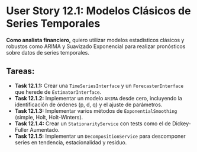 
# User Story 12.1: Modelos Clásicos de Series Temporales

**Como analista financiero,** quiero utilizar modelos estadísticos clásicos y robustos como ARIMA y Suavizado Exponencial para realizar pronósticos sobre datos de series temporales.

## Tareas:

- **Task 12.1.1:** Crear una `TimeSeriesInterface` y un `ForecasterInterface` que herede de `EstimatorInterface`.
- **Task 12.1.2:** Implementar un modelo `ARIMA` desde cero, incluyendo la identificación de órdenes (p, d, q) y el ajuste de parámetros.
- **Task 12.1.3:** Implementar varios métodos de `ExponentialSmoothing` (simple, Holt, Holt-Winters).
- **Task 12.1.4:** Crear un `StationarityService` con tests como el de Dickey-Fuller Aumentado.
- **Task 12.1.5:** Implementar un `DecompositionService` para descomponer series en tendencia, estacionalidad y residuo.
